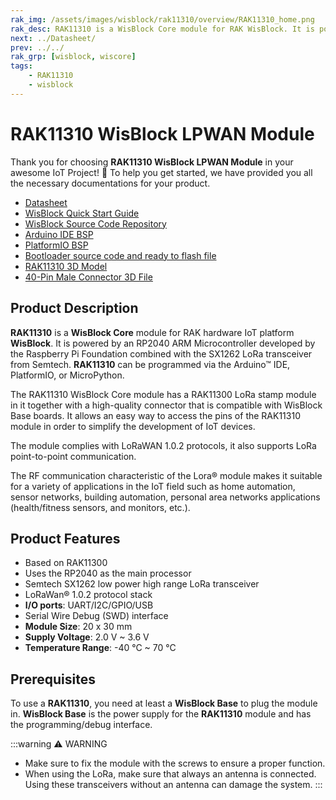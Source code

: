 ```yaml
---
rak_img: /assets/images/wisblock/rak11310/overview/RAK11310_home.png
rak_desc: RAK11310 is a WisBlock Core module for RAK WisBlock. It is powered by an RP2040 ARM Microcontroller developed by the Raspberry Pi Foundation combined with the SX1262 LoRa transceiver from Semtech.
next: ../Datasheet/
prev: ../../
rak_grp: [wisblock, wiscore]
tags:
    - RAK11310
    - wisblock
---
```


# RAK11310 WisBlock LPWAN Module

Thank you for choosing **RAK11310 WisBlock LPWAN Module** in your awesome IoT Project! 🎉 To help you get started, we have provided you all the necessary documentations for your product.

* [Datasheet](../Datasheet/)
* <a href="../../Quickstart/" target="_blank">WisBlock Quick Start Guide</a>
* [WisBlock Source Code Repository](https://github.com/RAKWireless/WisBlock/)
* [Arduino IDE BSP](/Knowledge-Hub/Learn/Installation-of-Board-Support-Package-in-Arduino-IDE/)
* [PlatformIO BSP](/Knowledge-Hub/Learn/Board-Support-Package-Installation-in-PlatformIO/)
* [Bootloader source code and ready to flash file](https://github.com/RAKWireless/WisBlock/tree/master/bootloader)
* [RAK11310 3D Model](https://downloads.rakwireless.com/3D_File/WisBlock/3D_RAK11310.stp)
* [40-Pin Male Connector 3D File](https://downloads.rakwireless.com/3D_File/Accessory/WisConnector/M40S1003K6M.stp)

## Product Description

**RAK11310** is a **WisBlock Core** module for RAK hardware IoT platform **WisBlock**. It is powered by an RP2040 ARM Microcontroller developed by the Raspberry Pi Foundation combined with the SX1262 LoRa transceiver from Semtech. **RAK11310** can be programmed via the Arduino™ IDE, PlatformIO, or MicroPython.

The RAK11310 WisBlock Core module has a RAK11300 LoRa stamp module in it together with a high-quality connector that is compatible with WisBlock Base boards. It allows an easy way to access the pins of the RAK11310 module in order to simplify the development of IoT devices. 

The module complies with LoRaWAN 1.0.2 protocols, it also supports LoRa point-to-point communication.

The RF communication characteristic of the Lora® module makes it suitable for a variety of applications in the IoT field such as home automation, sensor networks, building automation, personal area networks applications (health/fitness sensors, and monitors, etc.).

## Product Features
 
- Based on RAK11300
- Uses the RP2040 as the main processor
- Semtech SX1262 low power high range LoRa transceiver     
- LoRaWan® 1.0.2 protocol stack
- **I/O ports**: UART/I2C/GPIO/USB
- Serial Wire Debug (SWD) interface
- **Module Size**: 20 x 30&nbsp;mm
- **Supply Voltage**: 2.0&nbsp;V ~ 3.6&nbsp;V
- **Temperature Range**: -40&nbsp;°C ~ 70&nbsp;°C

## Prerequisites

To use a **RAK11310**, you need at least a **WisBlock Base** to plug the module in. **WisBlock Base** is the power supply for the **RAK11310** module and has the programming/debug interface.   

:::warning ⚠️ WARNING    
- Make sure to fix the module with the screws to ensure a proper function.
- When using the LoRa, make sure that always an antenna is connected. Using these transceivers without an antenna can damage the system.
:::
